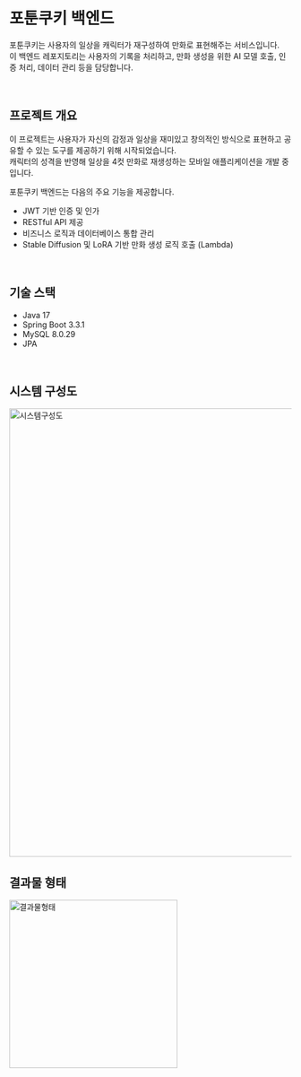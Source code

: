 # 포툰쿠키 백엔드
포툰쿠키는 사용자의 일상을 캐릭터가 재구성하여 만화로 표현해주는 서비스입니다.  
이 백엔드 레포지토리는 사용자의 기록을 처리하고, 만화 생성을 위한 AI 모델 호출, 인증 처리, 데이터 관리 등을 담당합니다.

</br>

## 프로젝트 개요
이 프로젝트는 사용자가 자신의 감정과 일상을 재미있고 창의적인 방식으로 표현하고 공유할 수 있는 도구를 제공하기 위해 시작되었습니다.  
캐릭터의 성격을 반영해 일상을 4컷 만화로 재생성하는 모바일 애플리케이션을 개발 중입니다.

포툰쿠키 백엔드는 다음의 주요 기능을 제공합니다.
- JWT 기반 인증 및 인가
- RESTful API 제공
- 비즈니스 로직과 데이터베이스 통합 관리
- Stable Diffusion 및 LoRA 기반 만화 생성 로직 호출 (Lambda)

</br>

## 기술 스택
- Java 17
- Spring Boot 3.3.1
- MySQL 8.0.29
- JPA

</br>

## 시스템 구성도
<img width="800" alt="시스템구성도" src="https://github.com/user-attachments/assets/bfe64cf5-57e7-424b-895a-c8fb01e5c3aa">

</br>

## 결과물 형태
<img width="300" alt="결과물형태" src="https://github.com/user-attachments/assets/b3b1543f-8e8e-41d6-b124-28aece0b2032">


